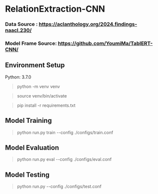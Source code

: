 # RelationExtraction-CNN

### Data Source : https://aclanthology.org/2024.findings-naacl.230/

### Model Frame Source: https://github.com/YoumiMa/TablERT-CNN/


## Environment Setup

Python: 3.7.0

> python -m venv venv

> source venv/bin/activate

> pip install -r requirements.txt


## Model Training

> python run.py train --config ./configs/train.conf

## Model Evaluation

> python run.py eval --config ./configs/eval.conf

## Model Testing

> python run.py --config ./configs/test.conf
